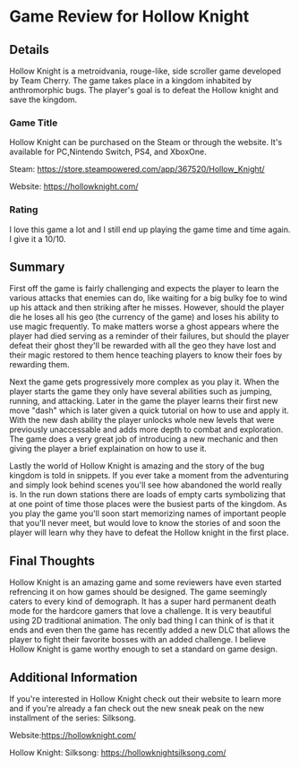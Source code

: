 # Game Review for Hollow Knight

## Details

Hollow Knight is a metroidvania, rouge-like, side scroller game developed by Team Cherry. The game takes place in a kingdom inhabited by
anthromorphic bugs. The player's goal is to defeat the Hollow knight and save the kingdom.

### Game Title

Hollow Knight can be purchased on the Steam or through the website. It's available for PC,Nintendo Switch, PS4, and XboxOne.

Steam: https://store.steampowered.com/app/367520/Hollow_Knight/

Website: https://hollowknight.com/

### Rating

I love this game a lot and I still end up playing the game time and time again. I give it a 10/10.

## Summary

First off the game is fairly challenging and expects the player to learn the various attacks that enemies can do, like waiting for a big bulky foe 
to wind up his attack and then striking after he misses. However, should the player die he loses all his geo (the currency of the game) 
and loses his ability to use magic frequently. To make matters worse a ghost appears where the player had died serving as a reminder of
their failures, but should the player defeat their ghost they'll be rewarded with all the geo they have lost and their magic restored to
them hence teaching players to know their foes by rewarding them.

Next the game gets progressively more complex as you play it. When the player starts the game they only have several abilities such as 
jumping, running, and attacking. Later in the game the player learns their first new move "dash" which is later given a quick tutorial on
how to use and apply it. With the new dash ability the player unlocks whole new levels that were previously unaccessable and adds more 
depth to combat and exploration. The game does a very great job of introducing a new mechanic and then giving the player a brief explaination
on how to use it.

Lastly the world of Hollow Knight is amazing and the story of the bug kingdom is told in snippets. If you ever take a moment from the 
adventuring and simply look behind scenes you'll see how abandoned the world really is. In the run down stations there are loads of empty 
carts symbolizing that at one point of time those places were the busiest parts of the kingdom. As you play the game you'll soon start 
memorizing names of important people that you'll never meet, but would love to know the stories of and soon the player will learn why 
they have to defeat the Hollow knight in the first place.

## Final Thoughts

Hollow Knight is an amazing game and some reviewers have even started refrencing it on how games should be designed. The game seemingly
caters to every kind of demograph. It has a super hard permanent death mode for the hardcore gamers that love a challenge. It is very 
beautiful using 2D traditional animation. The only bad thing I can think of is that it ends and even then the game has recently added a 
new DLC that allows the player to fight their favorite bosses with an added challenge. I believe Hollow Knight is game worthy enough to 
set a standard on game design.

## Additional Information

If you're interested in Hollow Knight check out their website to learn more and if you're already a fan check out the new sneak peak on 
the new installment of the series: Silksong.

Website:https://hollowknight.com/

Hollow Knight: Silksong: https://hollowknightsilksong.com/
